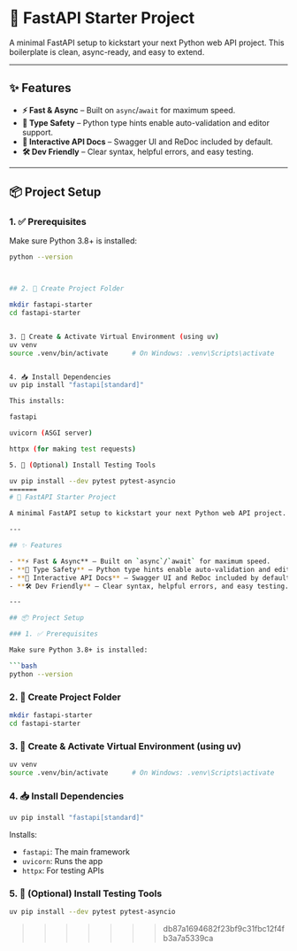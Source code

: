
# 🚀 FastAPI Starter Project

A minimal FastAPI setup to kickstart your next Python web API project. This boilerplate is clean, async-ready, and easy to extend.

---

## ✨ Features

- **⚡ Fast & Async** – Built on `async`/`await` for maximum speed.
- **🧠 Type Safety** – Python type hints enable auto-validation and editor support.
- **📄 Interactive API Docs** – Swagger UI and ReDoc included by default.
- **🛠️ Dev Friendly** – Clear syntax, helpful errors, and easy testing.

---

## 📦 Project Setup

### 1. ✅ Prerequisites

Make sure Python 3.8+ is installed:

```bash
python --version



## 2. 📁 Create Project Folder

mkdir fastapi-starter
cd fastapi-starter


3. 🧪 Create & Activate Virtual Environment (using uv)
uv venv
source .venv/bin/activate      # On Windows: .venv\Scripts\activate


4. 📥 Install Dependencies
uv pip install "fastapi[standard]"

This installs:

fastapi

uvicorn (ASGI server)

httpx (for making test requests)

5. 🧪 (Optional) Install Testing Tools

uv pip install --dev pytest pytest-asyncio
=======
# 🚀 FastAPI Starter Project

A minimal FastAPI setup to kickstart your next Python web API project. This boilerplate is clean, async-ready, and easy to extend.

---

## ✨ Features

- **⚡ Fast & Async** – Built on `async`/`await` for maximum speed.
- **🧠 Type Safety** – Python type hints enable auto-validation and editor support.
- **📄 Interactive API Docs** – Swagger UI and ReDoc included by default.
- **🛠️ Dev Friendly** – Clear syntax, helpful errors, and easy testing.

---

## 📦 Project Setup

### 1. ✅ Prerequisites

Make sure Python 3.8+ is installed:

```bash
python --version
```



### 2. 📁 Create Project Folder

```bash
mkdir fastapi-starter
cd fastapi-starter
```

### 3. 🧪 Create & Activate Virtual Environment (using uv)

```bash
uv venv
source .venv/bin/activate      # On Windows: .venv\Scripts\activate
```


### 4. 📥 Install Dependencies
```bash
uv pip install "fastapi[standard]"
 ```

Installs:

- `fastapi`: The main framework
- `uvicorn`: Runs the app
- `httpx`: For testing APIs


### 5. 🧪 (Optional) Install Testing Tools

```bash
uv pip install --dev pytest pytest-asyncio
```

>>>>>>> db87a1694682f23bf9c31fbc12f4fb3a7a5339ca
